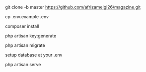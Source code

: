 git clone -b master https://github.com/afrizameigi26/magazine.git

cp .env.example .env

composer install

php artisan key:generate

php artisan migrate

setup database at your .env

php artisan serve
